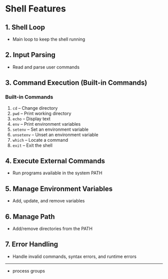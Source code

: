 # Shell Features

## 1. Shell Loop

- Main loop to keep the shell running

## 2. Input Parsing

- Read and parse user commands

## 3. Command Execution (Built-in Commands)

### Built-in Commands

1. `cd` – Change directory  
2. `pwd` – Print working directory  
3. `echo` – Display text  
4. `env` – Print environment variables  
5. `setenv` – Set an environment variable  
6. `unsetenv` – Unset an environment variable  
7. `which` – Locate a command  
8. `exit` – Exit the shell  

## 4. Execute External Commands

- Run programs available in the system PATH

## 5. Manage Environment Variables

- Add, update, and remove variables

## 6. Manage Path

- Add/remove directories from the PATH

## 7. Error Handling

- Handle invalid commands, syntax errors, and runtime errors

---
- process groups